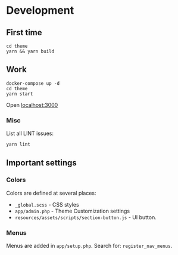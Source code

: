 # Development

## First time

```
cd theme
yarn && yarn build
```

## Work

```
docker-compose up -d
cd theme
yarn start
```

Open [localhost:3000](http://localhost:3000)

### Misc

List all LINT issues:

```bash
yarn lint
```

## Important settings

### Colors

Colors are defined at several places:

+ `_global.scss` - CSS styles
+  `app/admin.php` - Theme Customization settings
+ `resources/assets/scripts/section-button.js` - UI button.

### Menus

Menus are added in `app/setup.php`. Search for: `register_nav_menus`.

###
